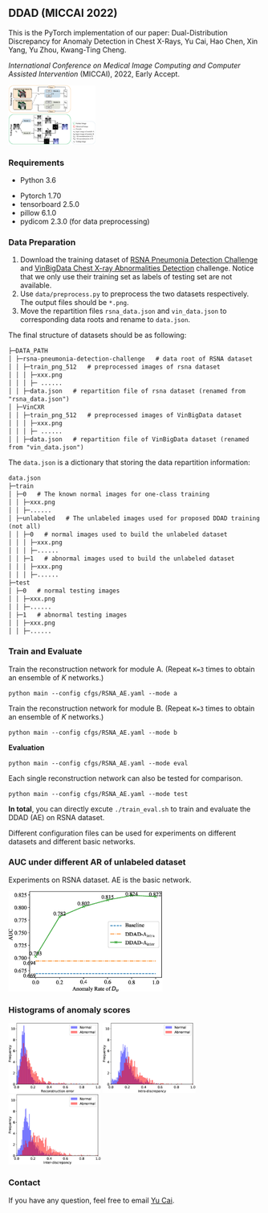 ## DDAD (MICCAI 2022)
This is the PyTorch implementation of our paper: Dual-Distribution Discrepancy for Anomaly Detection in Chest X-Rays, Yu Cai, Hao Chen, Xin Yang, Yu Zhou, Kwang-Ting Cheng.

*International Conference on Medical Image Computing and Computer Assisted Intervention* (MICCAI), 2022, Early Accept.

<img src='imgs/DDAD.jpg' style="zoom: 17%"/>

### Requirements

- Python 3.6

* Pytorch 1.70
* tensorboard 2.5.0
* pillow 6.1.0
* pydicom 2.3.0 (for data preprocessing)

### Data Preparation
1. Download the training dataset of [RSNA Pneumonia Detection Challenge](https://www.kaggle.com/c/rsna-pneumonia-detection-challenge) and [VinBigData Chest X-ray Abnormalities Detection](https://www.kaggle.com/c/vinbigdata-chest-xray-abnormalities-detection/data) challenge. Notice that we only use their training set as labels of testing set are not available. 
2. Use `data/preprocess.py` to preprocess the two datasets respectively. The output files should be `*.png`.
3. Move the repartition files `rsna_data.json` and `vin_data.json` to corresponding data roots and rename to `data.json`.

The final structure of datasets should be as following:

```
├─DATA_PATH
│ ├─rsna-pneumonia-detection-challenge   # data root of RSNA dataset
│ │ ├─train_png_512   # preprocessed images of rsna dataset 
│ │ │ ├─xxx.png
│ │ │ ├─ ......
│ │ ├─data.json   # repartition file of rsna dataset (renamed from "rsna_data.json")
│ ├─VinCXR
│ │ ├─train_png_512   # preprocessed images of VinBigData dataset
│ │ │ ├─xxx.png
│ │ │ ├─ ......
│ │ ├─data.json   # repartition file of VinBigData dataset (renamed from "vin_data.json")
```

The `data.json` is a dictionary that storing the data repartition information:

```
data.json
├─train
│ ├─0   # The known normal images for one-class training
│ │ ├─xxx.png
│ │ ├─......
│ ├─unlabeled   # The unlabeled images used for proposed DDAD training (not all)
│ │ ├─0   # normal images used to build the unlabeled dataset
│ │ │ ├─xxx.png
│ │ │ ├─......
│ │ ├─1   # abnormal images used to build the unlabeled dataset
│ │ │ ├─xxx.png
│ │ │ ├─......
├─test
│ ├─0   # normal testing images
│ │ ├─xxx.png
│ │ ├─......
│ ├─1   # abnormal testing images
│ │ ├─xxx.png
│ │ ├─......
```

### Train and Evaluate

Train the reconstruction network for module A. (Repeat `K=3` times to obtain an ensemble of *K* networks.)

```
python main --config cfgs/RSNA_AE.yaml --mode a
```

Train the reconstruction network for module B. (Repeat `K=3` times to obtain an ensemble of *K* networks.)

```
python main --config cfgs/RSNA_AE.yaml --mode b
```

**Evaluation**

```
python main --config cfgs/RSNA_AE.yaml --mode eval
```

Each single reconstruction network can also be tested for comparison.

```
python main --config cfgs/RSNA_AE.yaml --mode test
```

**In total**, you can directly excute `./train_eval.sh` to train and evaluate the DDAD (AE) on RSNA dataset.

Different configuration files can be used for experiments on different datasets and different basic networks.

### AUC under different AR of unlabeled dataset

Experiments on RSNA dataset. AE is the basic network. 

<img src='imgs/Ablation_AR.jpg' style="zoom: 30%"/>

### Histograms of anomaly scores

  <img src='imgs/rec_hist.jpg' style="zoom: 18%"/> <img src='imgs/intra_hist.jpg' style="zoom: 18%"/> <img src='imgs/inter_hist.jpg' style="zoom: 18%"/>


### Contact

If you have any question, feel free to email [Yu Cai](mailto:caiyu@hust.edu.cn).

